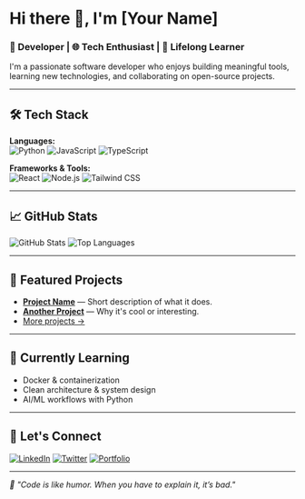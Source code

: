# Hi there 👋, I'm [Your Name]

<!-- Short & impactful tagline -->
### 🚀 Developer | 🌐 Tech Enthusiast | 🧠 Lifelong Learner

I'm a passionate software developer who enjoys building meaningful tools, learning new technologies, and collaborating on open-source projects.

---

## 🛠️ Tech Stack

**Languages:**  
![Python](https://img.shields.io/badge/-Python-3776AB?style=flat&logo=python&logoColor=white)
![JavaScript](https://img.shields.io/badge/-JavaScript-F7DF1E?style=flat&logo=javascript&logoColor=black)
![TypeScript](https://img.shields.io/badge/-TypeScript-3178C6?style=flat&logo=typescript&logoColor=white)

**Frameworks & Tools:**  
![React](https://img.shields.io/badge/-React-61DAFB?style=flat&logo=react&logoColor=black)
![Node.js](https://img.shields.io/badge/-Node.js-339933?style=flat&logo=node.js&logoColor=white)
![Tailwind CSS](https://img.shields.io/badge/-Tailwind%20CSS-38B2AC?style=flat&logo=tailwind-css&logoColor=white)

---

## 📈 GitHub Stats

<!-- Replace your-username with your actual GitHub username -->
![GitHub Stats](https://github-readme-stats.vercel.app/api?username=Gabriel-Cintron&show_icons=true&theme=default)
![Top Languages](https://github-readme-stats.vercel.app/api/top-langs/?username=Gabriel-Cintron&layout=compact)

---

## 📌 Featured Projects

- [**Project Name**](https://github.com/your-username/project-repo) — Short description of what it does.
- [**Another Project**](https://github.com/your-username/another-project) — Why it's cool or interesting.
- [More projects →](https://github.com/your-username?tab=repositories)

---

## 🌱 Currently Learning

- Docker & containerization
- Clean architecture & system design
- AI/ML workflows with Python

---

## 🤝 Let's Connect

[![LinkedIn](https://img.shields.io/badge/-LinkedIn-blue?style=flat&logo=linkedin&logoColor=white)](https://linkedin.com/in/your-profile)
[![Twitter](https://img.shields.io/badge/-Twitter-1DA1F2?style=flat&logo=twitter&logoColor=white)](https://twitter.com/yourhandle)
[![Portfolio](https://img.shields.io/badge/-Portfolio-000?style=flat&logo=vercel&logoColor=white)](https://yourportfolio.com)

---

_💬 "Code is like humor. When you have to explain it, it’s bad."_  
